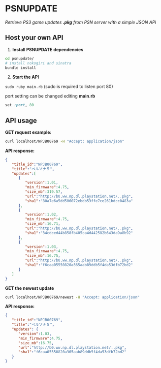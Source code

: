 # PSNUPDATE

*Retrieve PS3 game updates **.pkg** from PSN server with a simple JSON API*

## Host your own API

1. **Install PSNUPDATE dependencies**

```sh
cd psnupdate/
# install nokogiri and sinatra
bundle install
```

2. **Start the API**

`sudo ruby main.rb` (sudo is required to listen port 80)

port setting can be changed editing **main.rb**

```ruby
set :port, 80
```

## API usage

**GET request example:**

```sh
curl localhost/NPJB00769 -H "Accept: application/json"
```

**API response:**
```json
{
   "title_id":"NPJB00769",
   "title":"ペルソナ５",
   "updates":[
      {
         "version":1.01,
         "min_firmware":4.75,
         "size_mb":319.57,
         "url":"http://b0.ww.np.dl.playstation.net/..pkg",
         "sha1":"80a7e6a5dd506072ebdb53ffe7ce261bdcc0483a"
      },
      {
         "version":1.02,
         "min_firmware":4.75,
         "size_mb":16.71,
         "url":"http://b0.ww.np.dl.playstation.net/..pkg",
         "sha1":"34cdced44b858fb405ca4d442582b643da9a8b92"
      },
      {
         "version":1.03,
         "min_firmware":4.75,
         "size_mb":16.75,
         "url":"http://b0.ww.np.dl.playstation.net/..pkg",
         "sha1":"f6caa05550820a365aab89ddb5f4da53dfb72bd2"
      }
   ]
}
```

**GET the newest update**

```sh
curl localhost/NPJB00769/newest -H "Accept: application/json"
```

**API response:**
```json
{
   "title_id":"NPJB00769",
   "title":"ペルソナ５",
   "updates": {
      "version":1.03,
      "min_firmware":4.75,
      "size_mb":16.75,
      "url":"http://b0.ww.np.dl.playstation.net/..pkg",
      "sha1":"f6caa05550820a365aab89ddb5f4da53dfb72bd2"
   }
}
```
